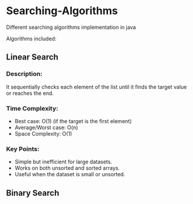 # Searching-Algorithms
Different searching algorithms implementation in java

Algorithms included:

## Linear Search
### Description: 
It sequentially checks each element of the list until it finds the target value or reaches the end.
### Time Complexity:
- Best case: O(1) (if the target is the first element)
- Average/Worst case: O(n)
- Space Complexity: O(1)
### Key Points:
- Simple but inefficient for large datasets.
- Works on both unsorted and sorted arrays.
- Useful when the dataset is small or unsorted.

## Binary Search
